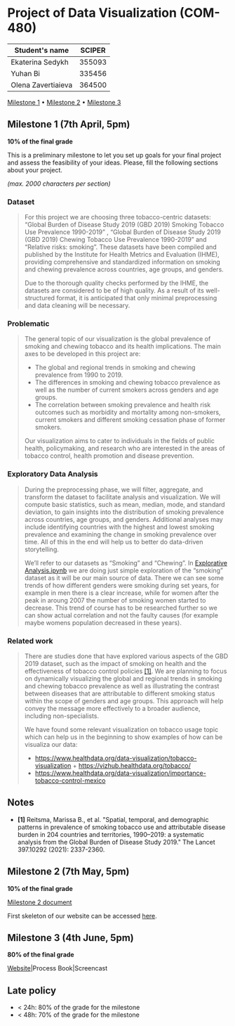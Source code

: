 # Project of Data Visualization (COM-480)

| Student's name | SCIPER |
| -------------- | ------ |
| Ekaterina Sedykh | 355093 |
| Yuhan Bi | 335456 |
| Olena Zavertiaieva | 364500 |

[Milestone 1](#milestone-1) • [Milestone 2](#milestone-2) • [Milestone 3](#milestone-3)

## Milestone 1 (7th April, 5pm)

**10% of the final grade**

This is a preliminary milestone to let you set up goals for your final project and assess the feasibility of your ideas.
Please, fill the following sections about your project.

*(max. 2000 characters per section)*

### Dataset

> For this project we are choosing three tobacco-centric datasets:  “Global Burden of Disease Study 2019 (GBD 2019) Smoking Tobacco Use Prevalence 1990-2019” ,  “Global Burden of Disease Study 2019 (GBD 2019) Chewing Tobacco Use Prevalence 1990-2019” and “Relative risks: smoking”. These datasets have been compiled and published by the Institute for Health Metrics and Evaluation (IHME), providing comprehensive and standardized information on smoking and chewing prevalence across countries, age groups, and genders. 
>
> Due to the thorough quality checks performed by the IHME, the datasets are considered to be of high quality. As a result of its well-structured format, it is anticipated that only minimal preprocessing and data cleaning will be necessary.


### Problematic

> The general topic of our visualization is the global prevalence of smoking and chewing tobacco and its health implications. The main axes to be developed in this project are:
> - The global and regional trends in smoking and chewing prevalence from 1990 to 2019.
> - The differences in smoking and chewing tobacco prevalence as well as the number of current smokers across genders and age groups.
> - The correlation between smoking prevalence and health risk outcomes such as morbidity and mortality among non-smokers, current smokers and different smoking cessation phase of former smokers.
>
> Our visualization aims to cater to individuals in the fields of public health, policymaking, and research who are interested in the areas of tobacco control, health promotion and disease prevention.


### Exploratory Data Analysis

> During the preprocessing phase, we will filter, aggregate, and transform the dataset to facilitate analysis and visualization. We will compute basic statistics, such as mean, median, mode, and standard deviation, to gain insights into the distribution of smoking prevalence across countries, age groups, and genders. Additional analyses may include identifying countries with the highest and lowest smoking prevalence and examining the change in smoking prevalence over time. All of this in the end will help us to better do data-driven storytelling.
>
> We’ll refer to our datasets as “Smoking” and “Chewing”. In [Explorative Analysis.ipynb](https://github.com/com-480-data-visualization/project-2023-vizhack/blob/master/Explorative%20Analysis.ipynb) we are doing just simple exploration of the “smoking” dataset as it will be our main source of data. There we can see some trends of how different genders were smoking during set years, for example in men there is a clear increase, while for women after the peak in aroung 2007 the number of smoking women started to decrease. This trend of course has to be researched further so we can show actual correlation and not the faulty causes (for example maybe womens population decreased in these years). 

### Related work


> There are studies done that have explored various aspects of the GBD 2019 dataset, such as the impact of smoking on health and the effectiveness of tobacco control policies [[1]](#Notes). We are planning to focus on dynamically visualizing the global and regional trends in smoking and chewing tobacco prevalence as well as illustrating the contrast between diseases that are attributable to different smoking status within the scope of genders and age groups. This approach will help convey the message more effectively to a broader audience, including non-specialists.
> 
> 
>  
> We have found some relevant visualization on tobacco usage topic which can help us in the beginning to show examples of how can be visualiza our data:
> - https://www.healthdata.org/data-visualization/tobacco-visualization + https://vizhub.healthdata.org/tobacco/
> - https://www.healthdata.org/data-visualization/importance-tobacco-control-mexico


## Notes

* **[1]** Reitsma, Marissa B., et al. "Spatial, temporal, and demographic patterns in prevalence of smoking tobacco use and attributable disease burden in 204 countries and territories, 1990–2019: a systematic analysis from the Global Burden of Disease Study 2019." The Lancet 397.10292 (2021): 2337-2360. 

## Milestone 2 (7th May, 5pm)

**10% of the final grade**

[Milestone 2 document](Milestone2.pdf)

First skeleton of our website can be accessed [here](https://com-480-data-visualization.github.io/project-2023-vizhack/).


## Milestone 3 (4th June, 5pm)

**80% of the final grade**

[Website](https://com-480-data-visualization.github.io/project-2023-vizhack/)|Process Book|Screencast

## Late policy

- < 24h: 80% of the grade for the milestone
- < 48h: 70% of the grade for the milestone


